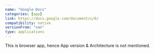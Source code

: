 ```yaml
---
name: "Google Docs"
categories: [app]
link: https://docs.google.com/document/u/0/
compatibility: native
versionFrom: "nan"
type: applications
---
```


This is browser app, hence App version & Architecture is not mentioned.